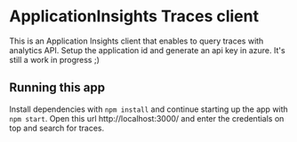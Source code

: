 # ApplicationInsights Traces client

This is an Application Insights client that enables to query traces with analytics API. Setup the application id and generate an api key in azure. It's still a work in progress ;)

## Running this app
Install dependencies with `npm install` and continue starting up the app with `npm start`. Open this url http://localhost:3000/ and enter the credentials on top and search for traces.